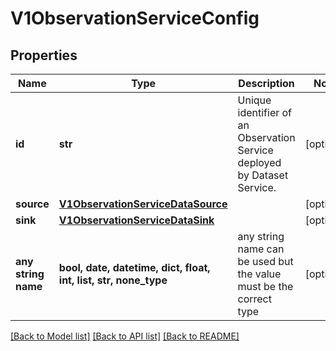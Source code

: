 # V1ObservationServiceConfig


## Properties
Name | Type | Description | Notes
------------ | ------------- | ------------- | -------------
**id** | **str** | Unique identifier of an Observation Service deployed by Dataset Service. | [optional] 
**source** | [**V1ObservationServiceDataSource**](V1ObservationServiceDataSource.md) |  | [optional] 
**sink** | [**V1ObservationServiceDataSink**](V1ObservationServiceDataSink.md) |  | [optional] 
**any string name** | **bool, date, datetime, dict, float, int, list, str, none_type** | any string name can be used but the value must be the correct type | [optional]

[[Back to Model list]](../README.md#documentation-for-models) [[Back to API list]](../README.md#documentation-for-api-endpoints) [[Back to README]](../README.md)


